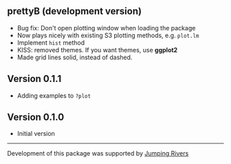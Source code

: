 ## prettyB (development version)
  * Bug fix: Don't open plotting window when loading the package
  * Now plays nicely with existing S3 plotting methods, e.g. `plot.lm`
  * Implement `hist` method
  * KISS: removed themes. If you want themes, use __ggplot2__
  * Made grid lines solid, instead of dashed.

## Version 0.1.1
  * Adding examples to `?plot`

## Version 0.1.0
  * Initial version

-----

Development of this package was supported by [Jumping
Rivers](https://www.jumpingrivers.com)

